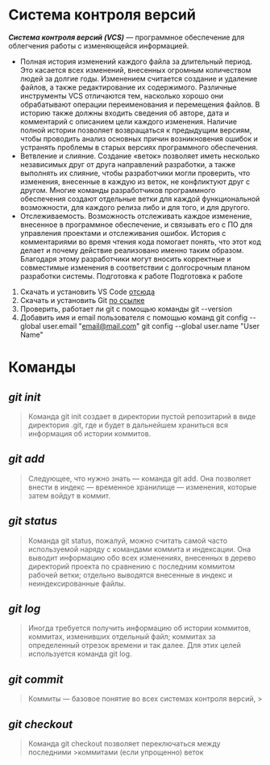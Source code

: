 # Система контроля версий

***Cистема контроля версий (VCS)*** — программное обеспечение для облегчения работы с изменяющейся информацией.
* Полная история изменений каждого файла за длительный период. Это касается всех изменений, внесенных огромным количеством людей за долгие годы. Изменением считается создание и удаление файлов, а также редактирование их содержимого. Различные инструменты VCS отличаются тем, насколько хорошо они обрабатывают операции переименования и перемещения файлов. В историю также должны входить сведения об авторе, дата и комментарий с описанием цели каждого изменения. Наличие полной истории позволяет возвращаться к предыдущим версиям, чтобы проводить анализ основных причин возникновения ошибок и устранять проблемы в старых версиях программного обеспечения.
* Ветвление и слияние. Создание «веток» позволяет иметь несколько независимых друг от друга направлений разработки, а также выполнять их слияние, чтобы разработчики могли проверить, что изменения, внесенные в каждую из веток, не конфликтуют друг с другом. Многие команды разработчиков программного обеспечения создают отдельные ветки для каждой функциональной возможности, для каждого релиза либо и для того, и для другого.
* Отслеживаемость. Возможность отслеживать каждое изменение, внесенное в программное обеспечение, и связывать его с ПО для управления проектами и отслеживания ошибок. История с комментариями во время чтения кода помогает понять, что этот код делает и почему действие реализовано именно таким образом. Благодаря этому разработчики могут вносить корректные и совместимые изменения в соответствии с долгосрочным планом разработки системы. 
Подготовка к работе
Подготовка к работе
1.	Скачать и установить VS Code [отсюда](https://code.visualstudio.com/docs/?dv=win)
2.	Скачать и установить Git [по ссылке](https://git-scm.com/download/win)
3.	Проверить, работает ли git  с помощью команды 
git --version
4.	Добавить имя и email пользователя с помощью команд
  git config --global user.email "email@mail.com"
  git config --global user.name "User Name"

# Команды 

## *git init*
>Команда git init создает в директории пустой репозитарий в виде директория .git, где и будет в дальнейшем храниться вся информация об истории коммитов.

## *git add*
>Следующее, что нужно знать — команда git add. Она позволяет внести в индекс — временное хранилище — изменения, которые затем войдут в коммит.

## *git status*
>Команда git status, пожалуй, можно считать самой часто используемой наряду с командами коммита и индексации. Она выводит информацию обо всех изменениях, внесенных в дерево  директорий проекта по сравнению с последним коммитом рабочей ветки; отдельно выводятся внесенные в индекс и неиндексированные
файлы.

## *git log*
>Иногда требуется получить информацию об истории коммитов, коммитах, изменивших отдельный файл; коммитах за определенный отрезок времени и так далее. Для этих целей используется команда git log.

## *git commit*
>Коммиты — базовое понятие во всех системах контроля версий, >
## *git checkout*
>Команда git checkout позволяет переключаться между последними >коммитами (если упрощенно) веток
